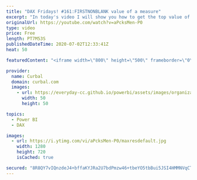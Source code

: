 ```yaml
---
title: "DAX Fridays! #161:FIRSTNONBLANK value of a measure"
excerpt: "In today's video I will show you how to get the top value of a measure so we can crack the billionaire's algorithm.  Link if you want to play with the report: https://app.powerbi.com/view?r=eyJrIjoiY2E2NWFhZGUtYTU4Ni00ODkwLWIyYjAtZDAxZjhmMTgxY2Y5IiwidCI6IjRmMWNiNzZmLTlhODUtNDc3Mi04MWIwLTVkYWVjZjlmYTQyMCIsImMiOjh9"
originalUrl: https://youtube.com/watch?v=aPcksMen-P0
type: video
price: Free
length: PT7M53S
publishedDateTime: 2020-07-02T12:33:41Z
heat: 50

featuredContent: "<iframe width=\"800\" height=\"500\" frameborder=\"0\" src=\"https://www.youtube.com/embed/aPcksMen-P0\" allow=\"accelerometer; autoplay; encrypted-media; gyroscope; picture-in-picture\" allowfullscreen></iframe>"

provider:
  name: Curbal
  domain: curbal.com
  images:
    - url: https://everyday-cc.github.io/powerbi/assets/images/organizations/curbal.com-50x50.jpg
      width: 50
      height: 50

topics:
  - Power BI
  - DAX

images:
  - url: https://i.ytimg.com/vi/aPcksMen-P0/maxresdefault.jpg
    width: 1280
    height: 720
    isCached: true

secured: "8R8QY7vIQnzdeJ4+bffaKYJRa2U7bdPmzw46+tbeYO5tbBui5JSI4HMMNVqCTDbkgx8ELxGyI7AfBYXSqI6EYIMjqIytyIidHE9rwDOJLQiHpHTsV7Clo5BET28SOHrh7V3t1ysOoadajlqAG2dGo1+GbTgcxrgnbStByTaeud4e0+ZRz2Vc5y9xQ0P7fir7gd8Rf8lfNZBEglJfrP5HVRp1v5av4FSN16gQcaNK1X6+WvyOAmPUmy8Po0IfFwX/yazH9kUfz/FIBoQT4Daok81suFbk+hI8WHlEQdjiAMHJbu3aO+k8VFmb9BNyO0UHmgvu3q8T8Q2g4yhjukKx8OaTTNLtAFQXtUgX5X1ur142Spa4ZVB3/koNTpv25decKpuHGnAFLuz7AEthblhuXbZ4z/MPT06vfjUsJsxQPss=;VnJSy7dnsMYIU6emnVaCRQ=="
---
```


